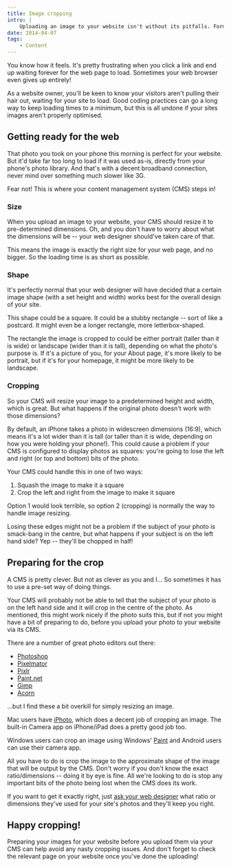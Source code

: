 ```yaml
---
title: Image cropping
intro: |
    Uploading an image to your website isn't without its pitfalls. Formatting images is often a combination of preparation and your CMS's wizardry.
date: 2014-04-07
tags:
    - Content
---
```


You know how it feels. It's pretty frustrating when you click a link and end up waiting forever for the web page to load. Sometimes your web browser even gives up entirely!

As a website owner, you'll be keen to know your visitors aren't pulling their hair out, waiting for your site to load. Good coding practices can go a long way to keep loading times to a minimum, but this is all undone if your sites images aren't properly optimised.


## Getting ready for the web

That photo you took on your phone this morning is perfect for your website. But it'd take far too long to load if it was used as-is, directly from your phone's photo library. And that's with a decent broadband connection, never mind over something much slower like 3G.

Fear not! This is where your content management system (CMS) steps in!

### Size

When you upload an image to your website, your CMS should resize it to pre-determined dimensions. Oh, and you don't have to worry about what the dimensions will be -- your web designer should've taken care of that.

This means the image is exactly the right size for your web page, and no bigger. So the loading time is as short as possible.

### Shape

It's perfectly normal that your web designer will have decided that a certain image shape (with a set height and width) works best for the overall design of your site.

This shape could be a square. It could be a stubby rectangle -- sort of like a postcard. It might even be a longer rectangle, more letterbox-shaped.

The rectangle the image is cropped to could be either portrait (taller than it is wide) or landscape (wider than it is tall), depending on what the photo's purpose is. If it's a picture of you, for your About page, it's more likely to be portrait, but if it's for your homepage, it might be more likely to be landscape.

### Cropping

So your CMS will resize your image to a predetermined height and width, which is great. But what happens if the original photo doesn't work with those dimensions?

By default, an iPhone takes a photo in widescreen dimensions (16:9), which means it's a lot wider than it is tall (or taller than it is wide, depending on how you were holding your phone!). This could cause a problem if your CMS is configured to display photos as squares: you're going to lose the left and right (or top and bottom) bits of the photo.

Your CMS could handle this in one of two ways:

1. Squash the image to make it a square
2. Crop the left and right from the image to make it square

Option 1 would look terrible, so option 2 (cropping) is normally the way to handle image resizing.

Losing these edges might not be a problem if the subject of your photo is smack-bang in the centre, but what happens if your subject is on the left hand side? Yep -- they'll be chopped in half!


## Preparing for the crop

A CMS is pretty clever. But not as clever as you and I… So sometimes it has to use a pre-set way of doing things.

Your CMS will probably not be able to tell that the subject of your photo is on the left hand side and it will crop in the centre of the photo. As mentioned, this might work nicely if the photo suits this, but if not you might have a bit of preparing to do, before you upload your photo to your website via its CMS.

There are a number of great photo editors out there:

+ [Photoshop](https://www.adobe.com/uk/products/photoshop)
+ [Pixelmator](https://www.pixelmator.com)
+ [Pixlr](https://pixlr.com/)
+ [Paint.net](https://www.getpaint.net)
+ [Gimp](https://www.gimp.org)
+ [Acorn](https://flyingmeat.com/acorn/)

…but I find these a bit overkill for simply resizing an image.

Mac users have [iPhoto](https://www.apple.com/macos/photos/), which does a decent job of cropping an image. The built-in Camera app on iPhone/iPad does a pretty good job too.

Windows users can crop an image using Windows' [Paint](https://answers.microsoft.com/en-us/windows/forum/windows_10-other_settings-winpc/how-can-i-crop-a-photo-in-ms10-paint/cc3df426-a82e-401f-a38e-636ea82ea297) and Android users can use their camera app.

All you have to do is crop the image to the approximate shape of the image that will be output by the CMS. Don't worry if you don't know the exact ratio/dimensions -- doing it by eye is fine. All we're looking to do is stop any important bits of the photo being lost when the CMS does its work.

If you want to get it exactly right, just [ask your web designer](/contact) what ratio or dimensions they've used for your site's photos and they'll keep you right.


## Happy cropping!

Preparing your images for your website before you upload them via your CMS can help avoid any nasty cropping issues. And don't forget to check the relevant page on your website once you've done the uploading!
